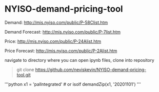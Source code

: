 # NYISO-demand-pricing-tool

Demand: http://mis.nyiso.com/public/P-58Clist.htm

Demand Forecast: http://mis.nyiso.com/public/P-7list.htm

Price: http://mis.nyiso.com/public/P-24Alist.htm

Price Forecast: http://mis.nyiso.com/public/P-2Alist.htm

navigate to directory where you can open ipynb files, clone into repository

> git clone https://github.com/neviskevin/NYISO-demand-pricing-tool.git

'''python
x1 = 'palIntegrated' # or isolf
demandZip(x1, '20201101')
'''
